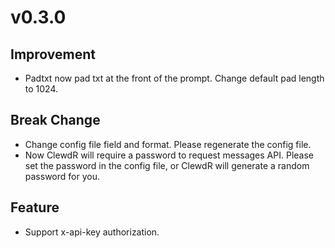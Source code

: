 # v0.3.0

## Improvement

- Padtxt now pad txt at the front of the prompt. Change default pad length to 1024.

## Break Change

- Change config file field and format. Please regenerate the config file.
- Now ClewdR will require a password to request messages API. Please set the password in the config file,
or ClewdR will generate a random password for you.

## Feature

- Support x-api-key authorization.
